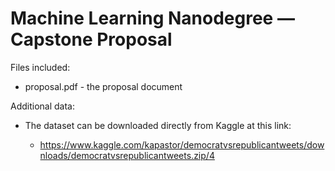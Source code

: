 
# Machine Learning Nanodegree — Capstone Proposal
Files included:

* proposal.pdf - the proposal document

Additional data:

* The dataset can be downloaded directly from Kaggle at this link:

    - https://www.kaggle.com/kapastor/democratvsrepublicantweets/downloads/democratvsrepublicantweets.zip/4
